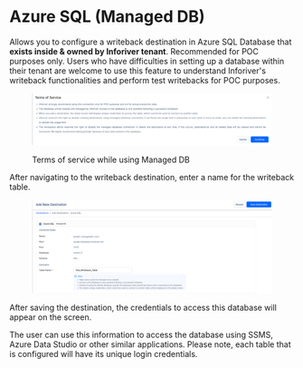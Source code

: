 # Azure SQL (Managed DB)

Allows you to configure a writeback destination in Azure SQL Database that **exists inside & owned by Inforiver tenant**. Recommended for POC purposes only. Users who have difficulties in setting up a database within their tenant are welcome to use this feature to understand Inforiver's writeback functionalities and perform test writebacks for POC purposes.

<figure><img src="../../../.gitbook/assets/image (66).png" alt=""><figcaption><p>Terms of service while using Managed DB</p></figcaption></figure>

After navigating to the writeback destination, enter a name for the writeback table.&#x20;

<figure><img src="../../../.gitbook/assets/image (49) (1).png" alt=""><figcaption></figcaption></figure>

After saving the destination, the credentials to access this database will appear on the screen.&#x20;

The user can use this information to access the database using SSMS, Azure Data Studio or other similar applications. Please note, each table that is configured will have its unique login credentials.&#x20;
